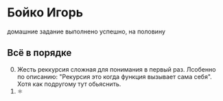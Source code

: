 # Бойко Игорь 
домашние задание выполнено успешно, на половину

## Всё в порядке

0. Жесть реккурсия сложная для понимания в первый раз. Лсобенно по описанию: "Рекурсия это когда функция вызывает сама себя". Хотя как подругому тут обьяснить.
1. ⚛